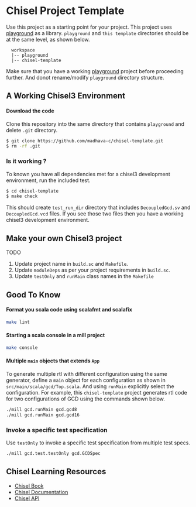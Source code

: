 Chisel Project Template
=======================

Use this project as a starting point for your project. This project uses [playground](https://github.com/morphingmachines/playground.git) as a library. `playground` and `this template` directories should be at the same level, as shown below.  
```
  workspace
  |-- playground
  |-- chisel-template
```
Make sure that you have a working [playground](https://github.com/morphingmachines/playground.git) project before proceeding further. And donot rename/modify `playground` directory structure.

## A Working Chisel3 Environment
#### Download the code
Clone this repository into the same directory that contains `playground` and delete `.git` directory.
```bash
$ git clone https://github.com/madhava-c/chisel-template.git
$ rm -rf .git
```
### Is it working ?
To known you have all dependencies met for a chisel3 development environment, run the included test.
```bash
$ cd chisel-template
$ make check
```
This should create `test_run_dir` directory that includes `DecoupledGcd.sv` and `DecoupledGcd.vcd` files. If you see those two files then you have a working chisel3 development environment.

## Make your own Chisel3 project
TODO

1. Update project name in `build.sc` and `Makefile`.
1. Update `moduleDeps` as per your project requirements in `build.sc`.
1. Update `testOnly` and `runMain` class names in the `Makefile`
## Good To Know
#### Format you scala code using scalafmt and scalafix
```bash
make lint
```
#### Starting a scala console in a mill project
```bash
make console
```

#### Multiple `main` objects that extends `App`
To generate multiple rtl with different configuration using the same generator, define a `main` object for each configuration as shown in `src/main/scala/gcd/Top.scala`. And using `runMain` explicitly select the configuration. For example, this `chisel-template` project generates rtl code for two configurations of GCD using the commands shown below.
```bash
./mill gcd.runMain gcd.gcd8
./mill gcd.runMain gcd.gcd16
```
### Invoke a specific test specification
Use `testOnly` to invoke a specific test specification from multiple test specs.
```bash
./mill gcd.test.testOnly gcd.GCDSpec
```

## Chisel Learning Resources

- [Chisel Book](https://github.com/schoeberl/chisel-book)
- [Chisel Documentation](https://www.chisel-lang.org/chisel3/)
- [Chisel API](https://www.chisel-lang.org/api/chisel/latest/)




